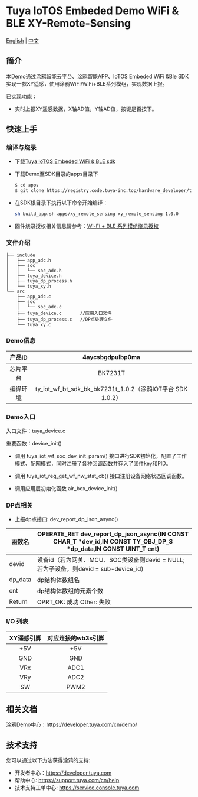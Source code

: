# Tuya IoTOS Embeded Demo WiFi & BLE XY-Remote-Sensing

[English](./README.md) | [中文](./README_zh.md) 

## 简介 

本Demo通过涂鸦智能云平台、涂鸦智能APP、IoTOS Embeded WiFi &Ble SDK实现一款XY遥感，使用涂鸦WiFi/WiFi+BLE系列模组，实现数据上报。

已实现功能：

+ 实时上报XY遥感数据，X轴AD值，Y轴AD值，按键是否按下。




## 快速上手 

### 编译与烧录
+ 下载[Tuya IoTOS Embeded WiFi & BLE sdk](https://github.com/tuya/tuya-iotos-embeded-sdk-wifi-ble-bk7231t) 

+ 下载Demo至SDK目录的apps目录下 

  ```bash
  $ cd apps
  $ git clone https://registry.code.tuya-inc.top/hardware_developer/tuya-iotos-embeded-demo-wifi-ble-xy-remote-sensing.git
  ```
  
+ 在SDK根目录下执行以下命令开始编译：

  ```bash
  sh build_app.sh apps/xy_remote_sensing xy_remote_sensing 1.0.0 
  ```

+ 固件烧录授权相关信息请参考：[Wi-Fi + BLE 系列模组烧录授权](https://developer.tuya.com/cn/docs/iot/device-development/burn-and-authorization/burn-and-authorize-wifi-ble-modules/burn-and-authorize-wb-series-modules?id=Ka78f4pttsytd) 

 

 ### 文件介绍 

```
├── include
│   ├── app_adc.h
│   ├── soc
│   │   └── soc_adc.h
│   ├── tuya_device.h
│   ├── tuya_dp_process.h
│   └── tuya_xy.h
└── src
    ├── app_adc.c
    ├── soc
    │   └── soc_adc.c
    ├── tuya_device.c		//应用入口文件
    ├── tuya_dp_process.c	//DP点处理文件
    └── tuya_xy.c
```



 ### Demo信息 

|  产品ID  |                      4aycsbgdpulbp0ma                      |
| :------: | :--------------------------------------------------------: |
| 芯片平台 |                          BK7231T                           |
| 编译环境 | ty_iot_wf_bt_sdk_bk_bk7231t_1.0.2（涂鸦IOT平台 SDK 1.0.2） |

  

### Demo入口

入口文件：tuya_device.c

重要函数：device_init()

+ 调用 tuya_iot_wf_soc_dev_init_param() 接口进行SDK初始化，配置了工作模式、配网模式，同时注册了各种回调函数并存入了固件key和PID。

+ 调用 tuya_iot_reg_get_wf_nw_stat_cb() 接口注册设备网络状态回调函数。

+ 调用应用层初始化函数 air_box_device_init()

 

### DP点相关

+ 上报dp点接口: dev_report_dp_json_async()

| 函数名  | OPERATE_RET dev_report_dp_json_async(IN CONST CHAR_T *dev_id,IN CONST TY_OBJ_DP_S *dp_data,IN CONST UINT_T cnt) |
| ------- | ------------------------------------------------------------ |
| devid   | 设备id（若为网关、MCU、SOC类设备则devid = NULL;若为子设备，则devid = sub-device_id) |
| dp_data | dp结构体数组名                                               |
| cnt     | dp结构体数组的元素个数                                       |
| Return  | OPRT_OK: 成功  Other: 失败                                   |

 

### I/O 列表 

| XY遥感引脚 | 对应连接的wb3s引脚 |
| :--------: | :----------------: |
|    +5V     |        +5V         |
|    GND     |        GND         |
|    VRx     |        ADC1        |
|    VRy     |        ADC2        |
|     SW     |        PWM2        |

 

## 相关文档

涂鸦Demo中心：https://developer.tuya.com/cn/demo/



## 技术支持

您可以通过以下方法获得涂鸦的支持:

- 开发者中心：https://developer.tuya.com
- 帮助中心: https://support.tuya.com/cn/help
- 技术支持工单中心: https://service.console.tuya.com